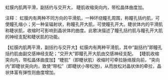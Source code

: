 虹膜内肌两平滑，副括约与交开大，
睫肌收缩突向内，带松晶体曲度加。

注释：
虹膜内有两种不同方向的平滑肌，一种环绕瞳孔周围，称瞳孔括约肌，可使瞳孔缩小；另一种呈辐射状，称瞳孔开大肌，可使瞳孔开大。睫状体内的平滑肌称睫状肌，收缩时可影响到晶状体的曲度。此歌决描述了瞳孔括约肌与瞳孔开大肌的神经支配和睫状肌的功能。

【虹膜内肌两平滑，副括约与交开大】虹膜内有两种平滑肌，其中“副括约”即瞳孔括约肌由副交感神经支配；“交开大”即瞳孔开大肌由交感神经支配。
【睫肌收缩突向内，带松晶体曲度加】“睫肌”（即睫状肌）收缩时可牵拉脉络膜向前，“突向内”即睫状突向内，致使“带松”（即睫状小带松弛)，从而放松对晶状体的牵拉，晶状体富有弹性则曲度增加。